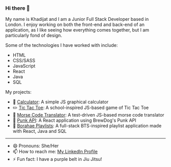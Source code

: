 ### Hi there 👋

My name is Khadijat and I am a Junior Full Stack Developer based in London. I enjoy working on both the front-end and back-end of an application, as I like seeing how everything comes together, but I am particularly fond of design.

Some of the technologies I have worked with include:
- HTML
- CSS/SASS
- JavaScript
- React
- Java
- SQL

My projects:
- :abacus: <a href="https://github.com/Khadijat98/calculator-challenge">Calculator</a>: A simple JS graphical calculator
- :pencil2: <a href="https://github.com/Khadijat98/tic-tac-toe">Tic Tac Toe</a>: A school-inspired JS-based game of Tic Tac Toe
- :calling: <a href="https://github.com/Khadijat98/morse-code-translator">Morse Code Translator</a>: A test-driven JS-based morse code translator
- :beers: <a href="https://github.com/Khadijat98/punk-api">Punk API</a>: A React application using BrewDog's Punk API
- :musical_note: <a href="https://github.com/Khadijat98/playlist-client">Borahae Playlists</a>: A full-stack BTS-inspired playlist application made with React, Java and SQL

-------------------------------------------------------------------------------
- 😄 Pronouns: She/Her
- 📫 How to reach me: <a href="https://www.linkedin.com/in/khadijat-oyeleye-726a2216a/">My LinkedIn Profile</a>
- ⚡ Fun fact: I have a purple belt in Jiu Jitsu!
